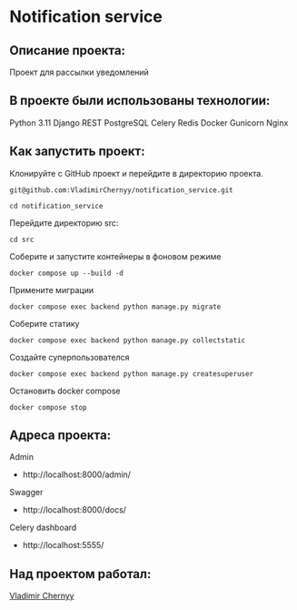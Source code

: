 # Notification service

## Описание проекта:

Проект для рассылки уведомлений 


## В проекте были использованы технологии:

Python 3.11
Django REST
PostgreSQL
Celery
Redis
Docker
Gunicorn
Nginx

## Как запустить проект:

 
Клонируйте с GitHub проект и перейдите в директорию проекта.
``` 
git@github.com:VladimirChernyy/notification_service.git

cd notification_service
``` 

Перейдите директорию src:

```
cd src
```

Соберите и запустите контейнеры в фоновом режиме
```
docker compose up --build -d
```
Примените миграции
```
docker compose exec backend python manage.py migrate

```
Соберите статику
```
docker compose exec backend python manage.py collectstatic
```

Создайте суперпользователся
```
docker compose exec backend python manage.py createsuperuser
```

Остановить docker compose 
```
docker compose stop
```
## Адреса проекта:
Admin
* http://localhost:8000/admin/ 

Swagger
* http://localhost:8000/docs/ 

Celery dashboard
* http://localhost:5555/ 

## Над проектом работал:
[Vladimir Chernyy](https://github.com/VladimirChernyy)